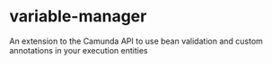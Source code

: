 # variable-manager
An extension to the Camunda API to use bean validation and custom annotations in your execution entities
